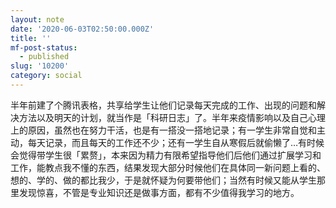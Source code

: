 ```yaml
---
layout: note
date: '2020-06-03T02:50:00.000Z'
title: ''
mf-post-status:
  - published
slug: '10200'
category: social
---
```

半年前建了个腾讯表格，共享给学生让他们记录每天完成的工作、出现的问题和解决方法以及明天的计划，就当作是「科研日志」了。半年来疫情影响以及自己心理上的原因，虽然也在努力干活，也是有一搭没一搭地记录；有一学生非常自觉和主动，每天记录，而且每天的工作还不少；还有一学生自从寒假后就偷懒了…有时候会觉得带学生很「累赘」，本来因为精力有限希望指导他们后他们通过扩展学习和工作，能教点我不懂的东西，结果发现大部分时候他们在具体同一新问题上看的、想的、学的、做的都比我少，于是就怀疑为何要带他们；当然有时候又能从学生那里发现惊喜，不管是专业知识还是做事方面，都有不少值得我学习的地方。
